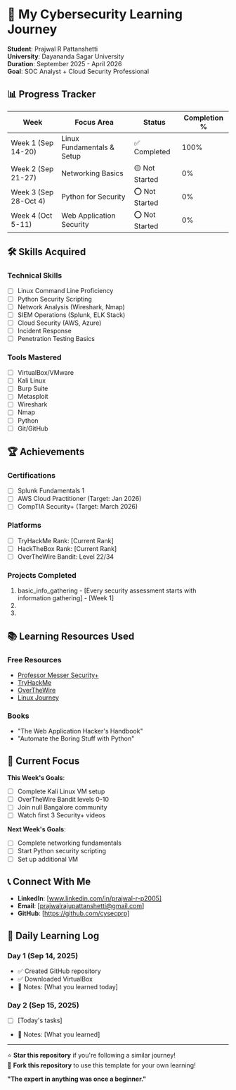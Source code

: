 # 🔐 My Cybersecurity Learning Journey

**Student**: Prajwal R Pattanshetti  
**University**: Dayananda Sagar University  
**Duration**: September 2025 - April 2026  
**Goal**: SOC Analyst + Cloud Security Professional  

## 📊 Progress Tracker

| Week | Focus Area | Status | Completion % |
|------|------------|--------|--------------|
| Week 1 (Sep 14-20) | Linux Fundamentals & Setup | ✅ Completed | 100% |
| Week 2 (Sep 21-27) | Networking Basics | 🟡 Not Started | 0% |
| Week 3 (Sep 28-Oct 4) | Python for Security | ⭕ Not Started | 0% |
| Week 4 (Oct 5-11) | Web Application Security | ⭕ Not Started | 0% |

## 🛠️ Skills Acquired

### Technical Skills
- [ ] Linux Command Line Proficiency
- [ ] Python Security Scripting
- [ ] Network Analysis (Wireshark, Nmap)
- [ ] SIEM Operations (Splunk, ELK Stack)
- [ ] Cloud Security (AWS, Azure)
- [ ] Incident Response
- [ ] Penetration Testing Basics

### Tools Mastered
- [ ] VirtualBox/VMware
- [ ] Kali Linux
- [ ] Burp Suite
- [ ] Metasploit
- [ ] Wireshark
- [ ] Nmap
- [ ] Python
- [ ] Git/GitHub

## 🏆 Achievements

### Certifications
- [ ] Splunk Fundamentals 1
- [ ] AWS Cloud Practitioner (Target: Jan 2026)
- [ ] CompTIA Security+ (Target: March 2026)

### Platforms
- [ ] TryHackMe Rank: [Current Rank]
- [ ] HackTheBox Rank: [Current Rank]
- [ ] OverTheWire Bandit: Level 22/34

### Projects Completed
1. basic_info_gathering - [Every security assessment starts with information gathering] - [Week 1]
2. 
3. 

## 📚 Learning Resources Used

### Free Resources
- [Professor Messer Security+](https://www.professormesser.com/security-plus/)
- [TryHackMe](https://tryhackme.com/)
- [OverTheWire](https://overthewire.org/wargames/)
- [Linux Journey](https://linuxjourney.com/)

### Books
- "The Web Application Hacker's Handbook"
- "Automate the Boring Stuff with Python"

## 🎯 Current Focus

**This Week's Goals**:
- [ ] Complete Kali Linux VM setup
- [ ] OverTheWire Bandit levels 0-10
- [ ] Join null Bangalore community
- [ ] Watch first 3 Security+ videos

**Next Week's Goals**:
- [ ] Complete networking fundamentals
- [ ] Start Python security scripting
- [ ] Set up additional VM

## 📞 Connect With Me

- **LinkedIn**: [www.linkedin.com/in/prajwal-r-p2005]
- **Email**: [prajwalrajupattanshetti@gmail.com]
- **GitHub**: [https://github.com/cysecprp]

## 📝 Daily Learning Log

### Day 1 (Sep 14, 2025)
- ✅ Created GitHub repository
- ✅ Downloaded VirtualBox
- 📝 Notes: [What you learned today]

### Day 2 (Sep 15, 2025)
- [ ] [Today's tasks]
- 📝 Notes: [What you learned]

---

⭐ **Star this repository** if you're following a similar journey!  
🍴 **Fork this repository** to use this template for your own learning!

**"The expert in anything was once a beginner."**
